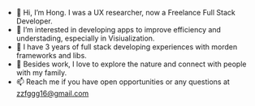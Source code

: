- 👋 Hi, I’m Hong. I was a UX researcher, now a Freelance Full Stack Developer.
- 👀 I’m interested in developing apps to improve efficiency and understading, especially in Visiualization. 
- 🌱 I have 3 years of full stack developing experiences with morden frameworks and libs.
- 💞️ Besides work, I love to explore the nature and connect with people with my family.
- 📫 Reach me if you have open opportunities or any questions at zzfggg16@gmail.com

<!---
learningreac/learningreac is a ✨ special ✨ repository because its `README.md` (this file) appears on your GitHub profile.
You can click the Preview link to take a look at your changes.
--->
